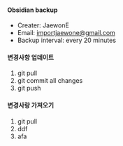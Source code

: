 #### Obsidian backup

- Creater: JaewonE
- Email: importjaewone@gmail.com
- Backup interval: every 20 minutes

#### 변경사항 업데이트

1. git pull
2. git commit all changes
3. git push

#### 변경사랑 가져오기

1. git pull
2. ddf
3. afa